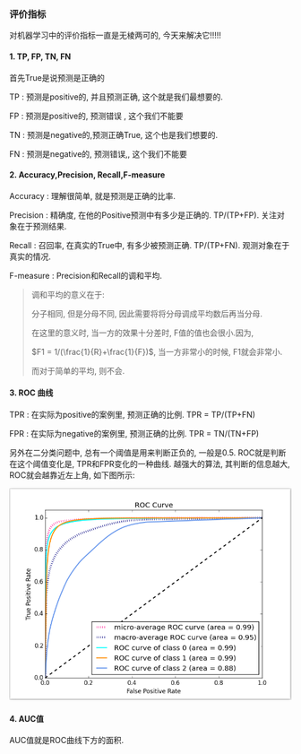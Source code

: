 ### 评价指标

对机器学习中的评价指标一直是无棱两可的, 今天来解决它!!!!!



#### 1. TP, FP, TN, FN

首先True是说预测是正确的

TP : 预测是positive的, 并且预测正确, 这个就是我们最想要的. 

FP : 预测是positive的, 预测错误 , 这个我们不能要

TN : 预测是negative的,预测正确True, 这个也是我们想要的. 

FN :  预测是negative的, 预测错误,, 这个我们不能要



#### 2. Accuracy,Precision, Recall,F-measure

Accuracy : 理解很简单, 就是预测是正确的比率.

Precision : 精确度, 在他的Positive预测中有多少是正确的. TP/(TP+FP). 关注对象在于预测结果.

Recall : 召回率, 在真实的True中, 有多少被预测正确. TP/(TP+FN). 观测对象在于真实的情况.

F-measure : Precision和Recall的调和平均.

> 调和平均的意义在于:
>
> 分子相同, 但是分母不同, 因此需要将将分母调成平均数后再当分母.
>
> 在这里的意义时, 当一方的效果十分差时, F值的值也会很小.因为, 
>
> $F1 = 1/(\frac{1}{R}+\frac{1}{F})$, 当一方非常小的时候, F1就会非常小.
>
> 而对于简单的平均, 则不会.



#### 3. ROC 曲线

TPR : 在实际为positive的案例里, 预测正确的比例.  TPR = TP/(TP+FN)

FPR : 在实际为negative的案例里, 预测正确的比例.  TPR = TN/(TN+FP)

另外在二分类问题中, 总有一个阈值是用来判断正负的, 一般是0.5. ROC就是判断在这个阈值变化是, TPR和FPR变化的一种曲线. 越强大的算法, 其判断的信息越大, ROC就会越靠近左上角, 如下图所示:

![](./pictures/1.png)



#### 4. AUC值

AUC值就是ROC曲线下方的面积.

